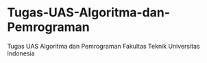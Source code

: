# Tugas-UAS-Algoritma-dan-Pemrograman
Tugas UAS Algoritma dan Pemrograman Fakultas Teknik Universitas Indonesia
